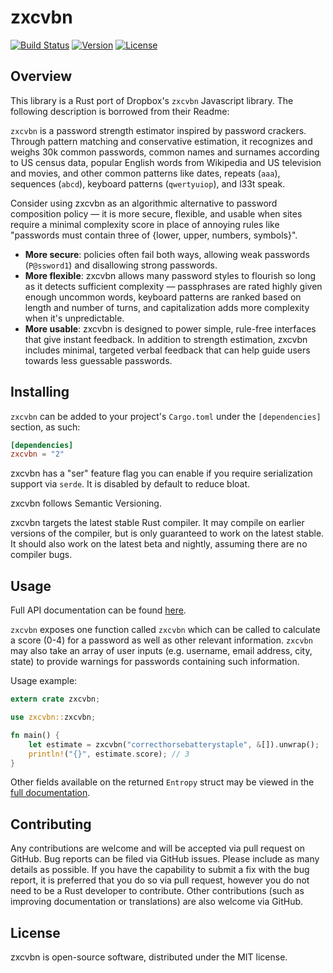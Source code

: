 # zxcvbn

[![Build Status](https://travis-ci.org/shssoichiro/zxcvbn-rs.svg?branch=master)](https://travis-ci.org/shssoichiro/zxcvbn-rs)
[![Version](https://img.shields.io/crates/v/zxcvbn.svg)](https://crates.io/crates/zxcvbn)
[![License](https://img.shields.io/crates/l/zxcvbn.svg)](https://github.com/shssoichiro/zxcvbn-rs/blob/master/LICENSE)

## Overview

This library is a Rust port of Dropbox's `zxcvbn` Javascript library. The following description is borrowed from their Readme:

`zxcvbn` is a password strength estimator inspired by password crackers. Through pattern matching and conservative estimation, it recognizes and weighs 30k common passwords, common names and surnames according to US census data, popular English words from Wikipedia and US television and movies, and other common patterns like dates, repeats (`aaa`), sequences (`abcd`), keyboard patterns (`qwertyuiop`), and l33t speak.

Consider using zxcvbn as an algorithmic alternative to password composition policy — it is more secure, flexible, and usable when sites require a minimal complexity score in place of annoying rules like "passwords must contain three of {lower, upper, numbers, symbols}".

* __More secure__: policies often fail both ways, allowing weak passwords (`P@ssword1`) and disallowing strong passwords.
* __More flexible__: zxcvbn allows many password styles to flourish so long as it detects sufficient complexity — passphrases are rated highly given enough uncommon words, keyboard patterns are ranked based on length and number of turns, and capitalization adds more complexity when it's unpredictable.
* __More usable__: zxcvbn is designed to power simple, rule-free interfaces that give instant feedback. In addition to strength estimation, zxcvbn includes minimal, targeted verbal feedback that can help guide users towards less guessable passwords.

## Installing

`zxcvbn` can be added to your project's `Cargo.toml` under the `[dependencies]` section, as such:

```toml
[dependencies]
zxcvbn = "2"
```

zxcvbn has a "ser" feature flag you can enable if you require serialization support via `serde`.
It is disabled by default to reduce bloat.

zxcvbn follows Semantic Versioning.

zxcvbn targets the latest stable Rust compiler.
It may compile on earlier versions of the compiler, but is only guaranteed to work on the latest stable.
It should also work on the latest beta and nightly, assuming there are no compiler bugs.

## Usage

Full API documentation can be found [here](https://docs.rs/zxcvbn/*/zxcvbn/).

`zxcvbn` exposes one function called `zxcvbn` which can be called to calculate a score (0-4) for a password as well as other relevant information.
`zxcvbn` may also take an array of user inputs (e.g. username, email address, city, state) to provide warnings for passwords containing such information.

Usage example:

```rust
extern crate zxcvbn;

use zxcvbn::zxcvbn;

fn main() {
    let estimate = zxcvbn("correcthorsebatterystaple", &[]).unwrap();
    println!("{}", estimate.score); // 3
}
```

Other fields available on the returned `Entropy` struct may be viewed in the [full documentation](https://docs.rs/zxcvbn/*/zxcvbn/).

## Contributing

Any contributions are welcome and will be accepted via pull request on GitHub. Bug reports can be
filed via GitHub issues. Please include as many details as possible. If you have the capability
to submit a fix with the bug report, it is preferred that you do so via pull request,
however you do not need to be a Rust developer to contribute.
Other contributions (such as improving documentation or translations) are also welcome via GitHub.

## License

zxcvbn is open-source software, distributed under the MIT license.
